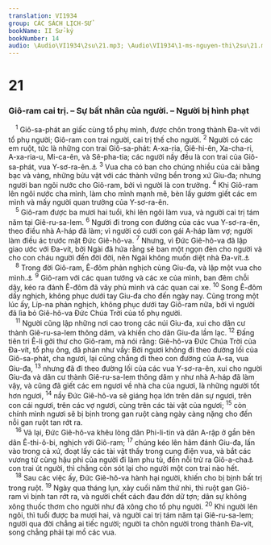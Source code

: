 ```yaml
---
translation: VI1934
group: CÁC SÁCH LỊCH-SỬ
bookName: II Sử-ký 
bookNumber: 14
audio: \Audio\VI1934\2su\21.mp3; \Audio\VI1934\1-ms-nguyen-thi\2su\21.mp3
---
```


<div class="title"><h1>21</h1><h3>Giô-ram cai trị. – Sự bất nhân của người. – Người bị hình phạt</h3></div>
<span class="verse 2su_21_1"> <sup>1</sup> Giô-sa-phát an giấc cùng tổ phụ mình, được chôn trong thành Đa-vít với tổ phụ người; Giô-ram con trai người, cai trị thế cho người. </span>
<span class="verse 2su_21_2"><sup>2</sup> Người có các em ruột, tức là những con trai Giô-sa-phát: A-xa-ria, Giê-hi-ên, Xa-cha-ri, A-xa-ria-u, Mi-ca-ên, và Sê-pha-tia; các người nầy đều là con trai của Giô-sa-phát, vua Y-sơ-ra-ên.<a data-toggle="tooltip" data-placement="bottom" title="Giô-sa-phát đây, là vua Giu-đa, đã nói từ trước">⚓</a></span>
<span class="verse 2su_21_3"><sup>3</sup> Vua cha có ban cho chúng nhiều của cải bằng bạc và vàng, những bửu vật với các thành vững bền trong xứ Giu-đa; nhưng người ban ngôi nước cho Giô-ram, bởi vì người là con trưởng. </span>
<span class="verse 2su_21_4"><sup>4</sup> Khi Giô-ram lên ngôi nước cha mình, làm cho mình mạnh mẽ, bèn lấy gươm giết các em mình và mấy người quan trưởng của Y-sơ-ra-ên. <br/></span>
<span class="verse 2su_21_5"> <sup>5</sup> Giô-ram được ba mươi hai tuổi, khi lên ngôi làm vua, và người cai trị tám năm tại Giê-ru-sa-lem. </span>
<span class="verse 2su_21_6"><sup>6</sup> Người đi trong con đường của các vua Y-sơ-ra-ên, theo điều nhà A-háp đã làm; vì người có cưới con gái A-háp làm vợ; người làm điều ác trước mặt Đức Giê-hô-va. </span>
<span class="verse 2su_21_7"><sup>7</sup> Nhưng, vì Đức Giê-hô-va đã lập giao ước với Đa-vít, bởi Ngài đã hứa rằng sẽ ban một ngọn đèn cho người và cho con cháu người đến đời đời, nên Ngài không muốn diệt nhà Đa-vít.<a data-toggle="tooltip" data-placement="bottom" title="1Vua 11:36">⚓</a><br/></span>
<span class="verse 2su_21_8"> <sup>8</sup> Trong đời Giô-ram, Ê-đôm phản nghịch cùng Giu-đa, và lập một vua cho mình.<a data-toggle="tooltip" data-placement="bottom" title="Sa 27:40">⚓</a></span>
<span class="verse 2su_21_9"><sup>9</sup> Giô-ram với các quan tướng và các xe của mình, ban đêm chỗi dậy, kéo ra đánh Ê-đôm đã vây phủ mình và các quan cai xe. </span>
<span class="verse 2su_21_10"><sup>10</sup> Song Ê-đôm dấy nghịch, không phục dưới tay Giu-đa cho đến ngày nay. Cũng trong một lúc ấy, Líp-na phản nghịch, không phục dưới tay Giô-ram nữa, bởi vì người đã lìa bỏ Giê-hô-va Đức Chúa Trời của tổ phụ người. <br/></span>
<span class="verse 2su_21_11"> <sup>11</sup> Người cũng lập những nơi cao trong các núi Giu-đa, xui cho dân cư thành Giê-ru-sa-lem thông dâm, và khiến cho dân Giu-đa lầm lạc. </span>
<span class="verse 2su_21_12"><sup>12</sup> Đấng tiên tri Ê-li gởi thư cho Giô-ram, mà nói rằng: Giê-hô-va Đức Chúa Trời của Đa-vít, tổ phụ ông, đã phán như vầy: Bởi ngươi không đi theo đường lối của Giô-sa-phát, cha ngươi, lại cũng chẳng đi theo con đường của A-sa, vua Giu-đa, </span>
<span class="verse 2su_21_13"><sup>13</sup> nhưng đã đi theo đường lối của các vua Y-sơ-ra-ên, xui cho người Giu-đa và dân cư thành Giê-ru-sa-lem thông dâm y như nhà A-háp đã làm vậy, và cũng đã giết các em ngươi về nhà cha của ngươi, là những người tốt hơn ngươi, </span>
<span class="verse 2su_21_14"><sup>14</sup> nầy Đức Giê-hô-va sẽ giáng họa lớn trên dân sự ngươi, trên con cái ngươi, trên các vợ ngươi, cùng trên các tài vật của ngươi; </span>
<span class="verse 2su_21_15"><sup>15</sup> còn chính mình ngươi sẽ bị bịnh trong gan ruột càng ngày càng nặng cho đến nỗi gan ruột tan rớt ra. <br/></span>
<span class="verse 2su_21_16"> <sup>16</sup> Vả lại, Đức Giê-hô-va khêu lòng dân Phi-li-tin và dân A-rập ở gần bên dân Ê-thi-ô-bi, nghịch với Giô-ram; </span>
<span class="verse 2su_21_17"><sup>17</sup> chúng kéo lên hãm đánh Giu-đa, lấn vào trong cả xứ, đoạt lấy các tài vật thấy trong cung điện vua, và bắt các vương tử cùng hậu phi của người đi làm phu tù, đến nỗi trừ ra Giô-a-cha<a data-toggle="tooltip" data-placement="bottom" title="Giô-a-cha nầy trong đoạn sau đây gọi là A-cha-xia">⚓</a> con trai út người, thì chẳng còn sót lại cho người một con trai nào hết. <br/></span>
<span class="verse 2su_21_18"> <sup>18</sup> Sau các việc ấy, Đức Giê-hô-va hành hại người, khiến cho bị bịnh bất trị trong ruột. </span>
<span class="verse 2su_21_19"><sup>19</sup> Ngày qua tháng lụn, xảy cuối năm thứ nhì, thì ruột gan Giô-ram vì bịnh tan rớt ra, và người chết cách đau đớn dữ tợn; dân sự không xông thuốc thơm cho người như đã xông cho tổ phụ người. </span>
<span class="verse 2su_21_20"><sup>20</sup> Khi người lên ngôi, thì tuổi được ba mươi hai, và người cai trị tám năm tại Giê-ru-sa-lem; người qua đời chẳng ai tiếc người; người ta chôn người trong thành Đa-vít, song chẳng phải tại mồ các vua. <br/></span>
